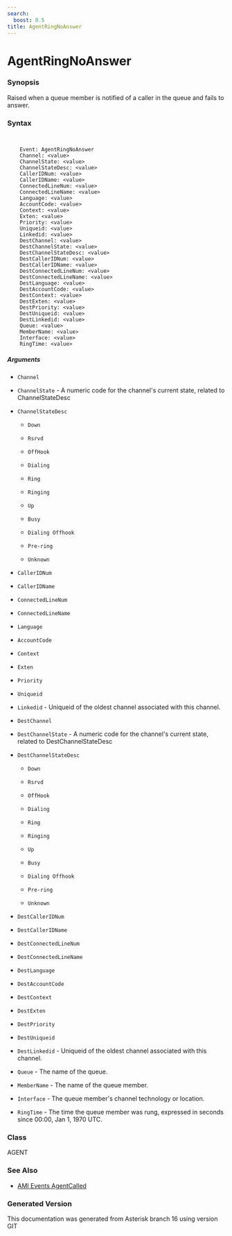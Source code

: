 ```yaml
---
search:
  boost: 0.5
title: AgentRingNoAnswer
---
```


# AgentRingNoAnswer

### Synopsis

Raised when a queue member is notified of a caller in the queue and fails to answer.

### Syntax


```


    Event: AgentRingNoAnswer
    Channel: <value>
    ChannelState: <value>
    ChannelStateDesc: <value>
    CallerIDNum: <value>
    CallerIDName: <value>
    ConnectedLineNum: <value>
    ConnectedLineName: <value>
    Language: <value>
    AccountCode: <value>
    Context: <value>
    Exten: <value>
    Priority: <value>
    Uniqueid: <value>
    Linkedid: <value>
    DestChannel: <value>
    DestChannelState: <value>
    DestChannelStateDesc: <value>
    DestCallerIDNum: <value>
    DestCallerIDName: <value>
    DestConnectedLineNum: <value>
    DestConnectedLineName: <value>
    DestLanguage: <value>
    DestAccountCode: <value>
    DestContext: <value>
    DestExten: <value>
    DestPriority: <value>
    DestUniqueid: <value>
    DestLinkedid: <value>
    Queue: <value>
    MemberName: <value>
    Interface: <value>
    RingTime: <value>

```
##### Arguments


* `Channel`

* `ChannelState` - A numeric code for the channel's current state, related to ChannelStateDesc<br>

* `ChannelStateDesc`

    * `Down`

    * `Rsrvd`

    * `OffHook`

    * `Dialing`

    * `Ring`

    * `Ringing`

    * `Up`

    * `Busy`

    * `Dialing Offhook`

    * `Pre-ring`

    * `Unknown`

* `CallerIDNum`

* `CallerIDName`

* `ConnectedLineNum`

* `ConnectedLineName`

* `Language`

* `AccountCode`

* `Context`

* `Exten`

* `Priority`

* `Uniqueid`

* `Linkedid` - Uniqueid of the oldest channel associated with this channel.<br>

* `DestChannel`

* `DestChannelState` - A numeric code for the channel's current state, related to DestChannelStateDesc<br>

* `DestChannelStateDesc`

    * `Down`

    * `Rsrvd`

    * `OffHook`

    * `Dialing`

    * `Ring`

    * `Ringing`

    * `Up`

    * `Busy`

    * `Dialing Offhook`

    * `Pre-ring`

    * `Unknown`

* `DestCallerIDNum`

* `DestCallerIDName`

* `DestConnectedLineNum`

* `DestConnectedLineName`

* `DestLanguage`

* `DestAccountCode`

* `DestContext`

* `DestExten`

* `DestPriority`

* `DestUniqueid`

* `DestLinkedid` - Uniqueid of the oldest channel associated with this channel.<br>

* `Queue` - The name of the queue.<br>

* `MemberName` - The name of the queue member.<br>

* `Interface` - The queue member's channel technology or location.<br>

* `RingTime` - The time the queue member was rung, expressed in seconds since 00:00, Jan 1, 1970 UTC.<br>

### Class

AGENT
### See Also

* [AMI Events AgentCalled](/Asterisk_16_Documentation/API_Documentation/AMI_Events/AgentCalled)


### Generated Version

This documentation was generated from Asterisk branch 16 using version GIT 